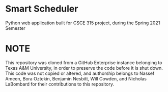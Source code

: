 # Smart Scheduler
Python web application built for CSCE 315 project, during the Spring 2021 Semester

# NOTE
This repository was cloned from a GitHub Enterprise instance belonging to Texas A&M University, in order to preserve the code before it is shut down. This code was not copied or altered, and authorship belongs to Nassef Ameen, Bora Oztekin, Benjamin Nesbitt, Will Cowden, and Nicholas LaBombard for their contributions to this repository.
